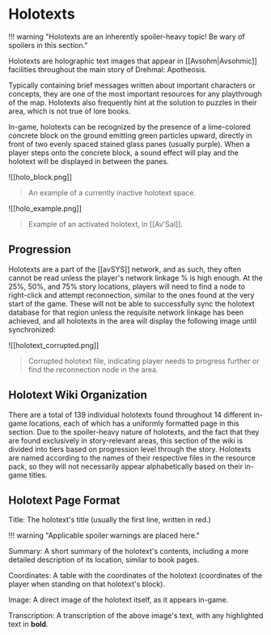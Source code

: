 # Holotexts

!!! warning "Holotexts are an inherently spoiler-heavy topic! Be wary of spoilers in this section."

Holotexts are holographic text images that appear in [[Avsohm|Avsohmic]] facilities throughout the main story of Drehmal: Apotheosis. 

Typically containing brief messages written about important characters or concepts, they are one of the most important resources for any playthrough of the map. Holotexts also frequently hint at the solution to puzzles in their area, which is not true of lore books.

In-game, holotexts can be recognized by the presence of a lime-colored concrete block on the ground emitting green particles upward, directly in front of two evenly spaced stained glass panes (usually purple). When a player steps onto the concrete block, a sound effect will play and the holotext will be displayed in between the panes.

![[holo_block.png]]
> An example of a currently inactive holotext space.

![[holo_example.png]]
> Example of an activated holotext, in [[Av'Sal]].

## Progression

Holotexts are a part of the [[avSYS]] network, and as such, they often cannot be read unless the player's network linkage % is high enough. At the 25%, 50%, and 75% story locations, players will need to find a node to right-click and attempt reconnection, similar to the ones found at the very start of the game. These will not be able to successfully sync the holotext database for that region unless the requisite network linkage has been achieved, and all holotexts in the area will display the following image until synchronized:

![[holotext_corrupted.png]]
> Corrupted holotext file, indicating player needs to progress further or find the reconnection node in the area.

## Holotext Wiki Organization

There are a total of 139 individual holotexts found throughout 14 different in-game locations, each of which has a uniformly formatted page in this section. Due to the spoiler-heavy nature of holotexts, and the fact that they are found exclusively in story-relevant areas, this section of the wiki is divided into tiers based on progression level through the story. Holotexts are named according to the names of their respective files in the resource pack, so they will not necessarily appear alphabetically based on their in-game titles.

## Holotext Page Format

Title: The holotext's title (usually the first line, written in red.)

!!! warning "Applicable spoiler warnings are placed here."

Summary: A short summary of the holotext's contents, including a more detailed description of its location, similar to book pages.

Coordinates: A table with the coordinates of the holotext (coordinates of the player when standing on that holotext's block).

Image: A direct image of the holotext itself, as it appears in-game.

Transcription: A transcription of the above image's text, with any highlighted text in **bold**.
